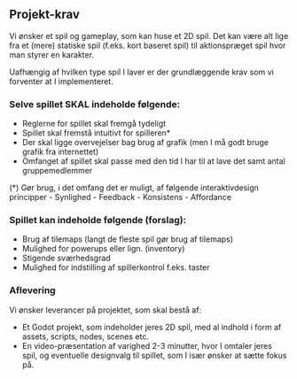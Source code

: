 <h2>Projekt-krav</h2>
Vi ønsker et spil og gameplay, som kan huse et 2D spil. Det kan være alt lige fra et (mere) statiske spil 
(f.eks. kort baseret spil) til aktionspræget spil hvor man styrer en karakter. 

Uafhængig af hvilken type spil I laver er der grundlæggende krav som vi forventer at I implementeret. 

### Selve spillet SKAL indeholde følgende:
- Reglerne for spillet skal fremgå tydeligt
- Spillet skal fremstå intuitivt for spilleren* 
- Der skal ligge overvejelser bag brug af grafik (men I må godt bruge grafik fra internettet)
- Omfanget af spillet skal passe med den tid I har til at lave det samt antal gruppemedlemmer

(*) Gør brug, i det omfang det er muligt, af følgende interaktivdesign principper
	- Synlighed
	- Feedback
	- Konsistens
	- Affordance
  

### Spillet kan indeholde følgende (forslag):
- Brug af tilemaps (langt de fleste spil gør brug af tilemaps)
- Mulighed for powerups eller lign. (inventory)
- Stigende sværhedsgrad
- Mulighed for indstilling af spillerkontrol f.eks. taster
	
	
### Aflevering
Vi ønsker leverancer på projektet, som skal bestå af:
- Et Godot projekt, som indeholder jeres 2D spil, med al indhold i form af assets, scripts, nodes, scenes etc.
- En video-præsentation af varighed 2-3 minutter, hvor I omtaler jeres spil, og eventuelle designvalg til spillet, som I især ønsker at sætte fokus på.
